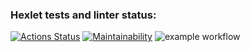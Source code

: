 ### Hexlet tests and linter status:

[![Actions Status](https://github.com/StepanenkoArtem/frontend-project-lvl1/workflows/hexlet-check/badge.svg)](https://github.com/StepanenkoArtem/frontend-project-lvl1/actions)
[![Maintainability](https://api.codeclimate.com/v1/badges/a99a88d28ad37a79dbf6/maintainability)](https://codeclimate.com/github/codeclimate/codeclimate/maintainability)
![example workflow](https://github.com/StepanenkoArtem/frontend-project-lvl1/actions/workflows/lint/badge.svg)

